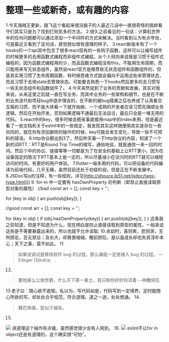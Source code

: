 # 整理一些或新奇，或有趣的内容

1.今天海贼王更新，路飞这个看起来很没脑子的人最近几话中一直很奇怪的挑衅看守们其实只是为了找到打败凯多的方法。
2.很久之前看见的一句话：计算机世界中的任何问题都可以通过添加一个中间件的方式来解决。当时看到认为有点夸张，可是最近又看到了这句话，感觉貌似很有道理的样子。
3.react新版本有了一个hooks的一个api其中包含了很多react现有的一些钩子函数，这样可以让编写组件的时候更多的去用函数式编程而非组件式编程。从个人倾向来说我是习惯于组件式编程的，因为函数式编程用的少，而且函数式编程没有this，不能用生命周期，而只能用来写无状态组件，虽然说react官方是推荐些无状态组件和函数组件的，但是其实用习惯了生命周期函数，有时候思维方式就会偏向于运用这些来管理状态，而且习惯于去用state去管理状态。可能要去熟悉一下hooks然后更多的去习惯写一些无状态组件和函数组件了。
4.今天突然说到了业务的贡献和发展，其实对我来说，从来这里之后就一直在写业务，而其中业务的一些架构和细节，也是在不断的业务迭代和项目bug中逐步理会的，在不断的被bug侵袭之后也养成了认真看交互稿的习惯，而不是大体看一下就开始做，一个成熟的开发者应该习惯先理顺业务逻辑，然后在开始开发，否则如果逻辑不通最后无法自洽，最后只会是一堆无用的代码。
5.react中的key，很多时候会图省事直接用map中的index来用，但是最近看了一些文档和关于eslint中的一些规定，我发现其实这样随便用其实是存在一些风险的，就在你有添加删除的操作的时候，key可能会发生变化，导致一些不可预料的错误。
6.http协议都出到3了，然后昨天看一下http协议的内容，知道了一个新的词RTT：RTT是Round Trip Time的缩写，通俗地说，就是通信一来一回的时间。然后个中的协议、链接等等一切都是为了在安全的基础上让RTT更小，因为在设备固定的情况下RTT基本上是一定的，所以尽量减小在访问时的RTT就可以缩短访问的时间，有更好的用户体验。
7.flutter一端多用的代码，可以把设备的代码编译为前端代码，几乎无痛，虽然目前还处于初级阶段，但是正在不断发展中。
8.JSDoc写js的注释，有一些规则，详见[http://shouce.jb51.net/jsdoc/tags-type.html]()
9. for-in 中一定要有 hasOwnProperty 的判断（即禁止直接读取原型对象的属性）
//bad
const arr = [];
const key = '';

for (key in obj) {
arr.push(obj[key]);
}

//good
const arr = [];
const key = '';

for (key in obj) {
if (obj.hasOwnProperty(key)) {
arr.push(obj[key]);
}
}
这条我之前知道，但是不知道为什么，现在明白是防止直接读取到原型的属性，一般来说这些是不需要暴露出来的，所以也就不允许读取;
10.余幼时，喜则笑，悲则哭，无所顾忌，百无禁忌；及长大，却畏畏缩缩，瞻前顾后，是以虽成长却也失其淳朴本心；天下之事，莫不如此。
11.

> 如果说调试是移除软件 bug 的过程，那么编程一定是植入 bug 的过程。
> --Edsger Dijkstra;


12. 


> 要他甚么公侯世爵，什么天下第一勇士，我只盼你好好的活着
> --神雕侠侣


13.老子曰：随心欲不逾矩。私以为，写代码如是，代码写到一定境界，定时能随心所欲的写，却处处合乎规范，符合道理。道之一途，处处想通。
14.

> 藕花珠缀，犹似汗凝妆。

15. 


![](https://cdn.nlark.com/yuque/0/2019/png/411464/1566457135237-d549762b-b521-4224-bd40-c5f0f21b7025.png#align=left&display=inline&height=236&originHeight=236&originWidth=490&size=0&status=done&width=490)
讲道理这个操作有点骚，虽然感觉很少会有人用到。
16.
![](https://cdn.nlark.com/yuque/0/2019/png/411464/1566457135222-bf9da413-92cd-457e-91c7-94620bbed05e.png#align=left&display=inline&height=818&originHeight=818&originWidth=804&size=0&status=done&width=804)
eslint不让for in object还是有道理的，这个确实很“可怕”。

